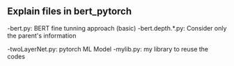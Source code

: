 ## Explain files in bert_pytorch 

-bert.py: BERT fine tunning approach (basic)
-bert.depth.\*.py: Consider only the parent's information

-twoLayerNet.py: pytorch ML Model
-mylib.py: my library to reuse the codes


